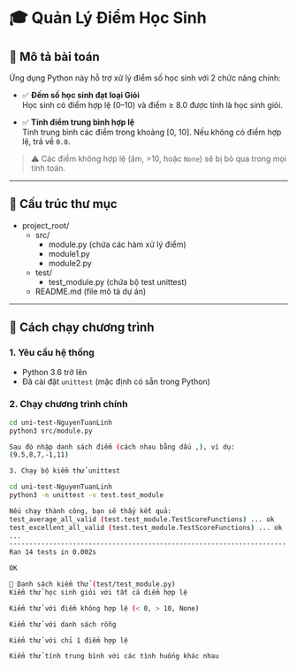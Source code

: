 # 🎓 Quản Lý Điểm Học Sinh

## 📘 Mô tả bài toán

Ứng dụng Python này hỗ trợ xử lý điểm số học sinh với 2 chức năng chính:

- ✅ **Đếm số học sinh đạt loại Giỏi**  
  Học sinh có điểm hợp lệ (0–10) và điểm ≥ 8.0 được tính là học sinh giỏi.

- ✅ **Tính điểm trung bình hợp lệ**  
  Tính trung bình các điểm trong khoảng [0, 10]. Nếu không có điểm hợp lệ, trả về `0.0`.

> ⚠️ Các điểm không hợp lệ (âm, >10, hoặc `None`) sẽ bị bỏ qua trong mọi tính toán.

---

## 📂 Cấu trúc thư mục
- project_root/
  - src/
    - module.py          (chứa các hàm xử lý điểm)
    - module1.py
    - module2.py
  - test/
    - test_module.py     (chứa bộ test unittest)
  - README.md            (file mô tả dự án)


---

## 🚀 Cách chạy chương trình

### 1. Yêu cầu hệ thống

- Python 3.6 trở lên
- Đã cài đặt `unittest` (mặc định có sẵn trong Python)

### 2. Chạy chương trình chính

```bash
cd uni-test-NguyenTuanLinh
python3 src/module.py

Sau đó nhập danh sách điểm (cách nhau bằng dấu ,), ví dụ:
(9.5,8,7,-1,11)

3. Chạy bộ kiểm thử unittest

cd uni-test-NguyenTuanLinh
python3 -m unittest -v test.test_module

Nếu chạy thành công, bạn sẽ thấy kết quả:
test_average_all_valid (test.test_module.TestScoreFunctions) ... ok
test_excellent_all_valid (test.test_module.TestScoreFunctions) ... ok
...
----------------------------------------------------------------------
Ran 14 tests in 0.002s

OK

🧪 Danh sách kiểm thử (test/test_module.py)
Kiểm thử học sinh giỏi với tất cả điểm hợp lệ

Kiểm thử với điểm không hợp lệ (< 0, > 10, None)

Kiểm thử với danh sách rỗng

Kiểm thử với chỉ 1 điểm hợp lệ

Kiểm thử tính trung bình với các tình huống khác nhau
